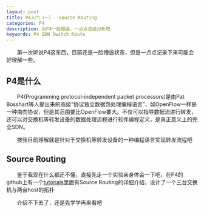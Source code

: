 ```yaml
---
layout: post
title: P4入门（一）--Source Routing
categories: P4
description: 对P4一脸懵逼，一点点总结分析吧
keywords: P4 SDN Switch Route
---
```


　　第一次听说P4这东西，目前还是一脸懵逼状态，但是一点点记录下来可能会好理解一些。

## P4是什么

　　P4(Programming protocol-independent packet processors)是由Pat Bosshart等人提出来的高级“协议独立数据包处理编程语言”，如OpenFlow一样是一种南向协议，但是其范围要比OpenFlow要大。不仅可以指导数据流进行转发，还可以对交换机等转发设备的数据处理流程进行软件编程定义，是真正意义上的完全SDN。

　　按我目前理解就是针对于交换机等转发设备的一种编程语言实现转发流程吧

## Source Routing

　　鉴于我现在什么都还不懂，直接先走一个实验亲身体会一下吧，在P4的github上有一个[tutorials](https://github.com/p4lang/tutorials/tree/master/SIGCOMM_2015#exercise-1-source-routing。)里面有Source Routing的详细介绍，设计了一个三台交换机与两台host的拓扑

　　介绍不下去了，还是先学学再来看吧

